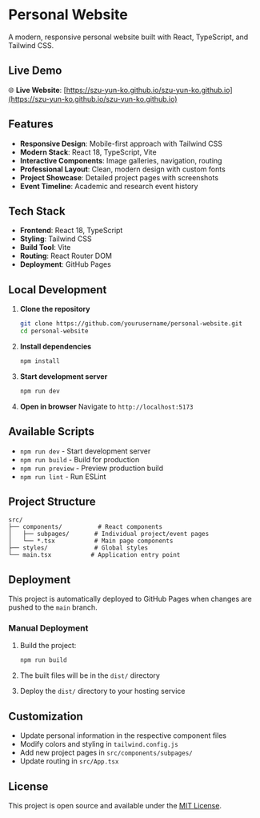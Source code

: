# Personal Website

A modern, responsive personal website built with React, TypeScript, and Tailwind CSS.

## Live Demo

🌐 **Live Website**: [https://szu-yun-ko.github.io/szu-yun-ko.github.io](https://szu-yun-ko.github.io/szu-yun-ko.github.io)

## Features

- **Responsive Design**: Mobile-first approach with Tailwind CSS
- **Modern Stack**: React 18, TypeScript, Vite
- **Interactive Components**: Image galleries, navigation, routing
- **Professional Layout**: Clean, modern design with custom fonts
- **Project Showcase**: Detailed project pages with screenshots
- **Event Timeline**: Academic and research event history

## Tech Stack

- **Frontend**: React 18, TypeScript
- **Styling**: Tailwind CSS
- **Build Tool**: Vite
- **Routing**: React Router DOM
- **Deployment**: GitHub Pages

## Local Development

1. **Clone the repository**
   ```bash
   git clone https://github.com/yourusername/personal-website.git
   cd personal-website
   ```

2. **Install dependencies**
   ```bash
   npm install
   ```

3. **Start development server**
   ```bash
   npm run dev
   ```

4. **Open in browser**
   Navigate to `http://localhost:5173`

## Available Scripts

- `npm run dev` - Start development server
- `npm run build` - Build for production
- `npm run preview` - Preview production build
- `npm run lint` - Run ESLint

## Project Structure

```
src/
├── components/          # React components
│   ├── subpages/       # Individual project/event pages
│   └── *.tsx           # Main page components
├── styles/             # Global styles
└── main.tsx           # Application entry point
```

## Deployment

This project is automatically deployed to GitHub Pages when changes are pushed to the `main` branch.

### Manual Deployment

1. Build the project:
   ```bash
   npm run build
   ```

2. The built files will be in the `dist/` directory

3. Deploy the `dist/` directory to your hosting service

## Customization

- Update personal information in the respective component files
- Modify colors and styling in `tailwind.config.js`
- Add new project pages in `src/components/subpages/`
- Update routing in `src/App.tsx`

## License

This project is open source and available under the [MIT License](LICENSE).